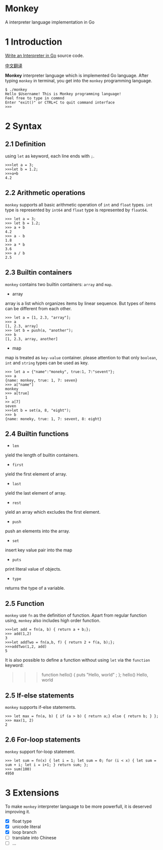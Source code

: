 # Monkey
A interpreter language implementation in Go

# 1 Introduction
[Write an Interpreter in Go](https://interpreterbook.com) source code.

[中文翻译](book/README.md)

**Monkey** interpreter language which is implemented Go language. After typing `monkey` in terminal, you get into the `monkey` programming language.

```
$ ./monkey
Hello $Username! This is Monkey programming language!
Feel free to type in commnd
Enter "exit()" or CTRL+C to quit command interface
>>>
```

# 2 Syntax

## 2.1 Definition
using `let` as keyword, each line ends with `;`.
```
>>>let a = 3;
>>>let b = 1.2;
>>>a+b
4.2
```

## 2.2 Arithmetic operations
`monkey` supports all basic arithmetic operation of `int` and `float` types. `int` type is represented by `int64` and `float` type is represented by `float64`.

```
>>> let a = 3;
>>> let b = 1.2;
>>> a + b
4.2
>>> a - b
1.8
>>> a * b
3.6
>>> a / b
2.5
```

## 2.3 Builtin containers
`monkey` contains two builtin containers: `array` and `map`.
- array

array is a list which organizes items by linear sequence. But types of items can be different from each other.

```
>>> let a = [1, 2.3, "array"];
>>> a
[1, 2.3, array]
>>> let b = push(a, "another");
>>> b
[1, 2.3, array, another]
```

- map

map is treated as `key-value` container. please attention to that only `boolean`, `int` and `string` types can be used as key.

```
>>> let a = {"name":"moneky", true:1, 7:"sevent"};
>>> a
{name: monkey, true: 1, 7: seven}
>>> a["name"]
monkey
>>> a[true]
1
>> a[7]
seven
>>>let b = set(a, 8, "eight");
>>> b
{name: moneky, true: 1, 7: sevent, 8: eight}
```

## 2.4 Builtin functions

- `len`

yield the length of builtin containers.

- `first`

yield the first element of array.

- `last`

yield the last element of array.

- `rest`

yield an array which excludes the first element.

- `push`

push an elements into the array.

- `set`

insert key value pair into the map

- `puts`

print literal value of objects.

- `type`

returns the type of a variable.



## 2.5 Function

`monkey` use `fn` as the definition of function. Apart from regular function using, `monkey` also includes high order function.

```
>>>let add = fn(a, b) { return a + b;};
>>> add(1,2)
3
>>>let addTwo = fn(a,b, f) { return 2 + f(a, b);};
>>>addTwo(1,2, add)
5
```

It is also possible to define a function without using `let` via the `function` keyword:

>>>function hello() { puts "Hello, world" ; };
>>> hello()
Hello, world


## 2.5 If-else statements

`monkey` supports if-else statements.
```
>>> let max = fn(a, b) { if (a > b) { return a;} else { return b; } };
>>> max(1, 2)
2
```

## 2.6 For-loop statements

`monkey` support for-loop statement.

```
>>> let sum = fn(x) { let i = 1; let sum = 0; for (i < x) { let sum = sum + i; let i = i+1; } return sum; };
>>> sum(100)
4950
```


# 3 Extensions
To make `monkey` interpreter language to be more powerfull, it is deserved improving it.

- [x] float type
- [x] unicode literal
- [x] loop branch
- [ ] translate into Chinese
- [ ] ...
